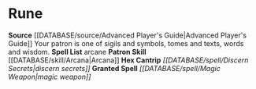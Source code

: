 ﻿---
id: '6'
name: Rune
rarity: Common
rus_type_level: null
skill:
- '[[DATABASE/skill/Arcana|Arcana]]'
source: '[[DATABASE/source/Advanced Player''s Guide|Advanced Player''s Guide]]'
tradition:
- Arcane
trait: null
type: Witch Patron Theme

---
# Rune

**Source** [[DATABASE/source/Advanced Player's Guide|Advanced Player's Guide]] 
Your patron is one of sigils and symbols, tomes and texts, words and wisdom.
**Spell List** arcane
**Patron Skill** [[DATABASE/skill/Arcana|Arcana]]
**Hex Cantrip** _[[DATABASE/spell/Discern Secrets|discern secrets]]_
**Granted Spell** _[[DATABASE/spell/Magic Weapon|magic weapon]]_